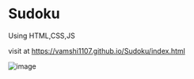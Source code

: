 # Sudoku

Using HTML,CSS,JS

visit at  https://vamshi1107.github.io/Sudoku/index.html

![image](https://user-images.githubusercontent.com/69498031/119482623-b9238900-bd71-11eb-9a3d-46438ce9c69e.png)

